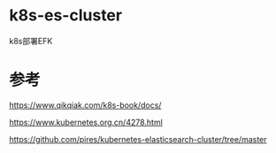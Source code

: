 # k8s-es-cluster
k8s部署EFK

# 参考
https://www.qikqiak.com/k8s-book/docs/

https://www.kubernetes.org.cn/4278.html

https://github.com/pires/kubernetes-elasticsearch-cluster/tree/master

